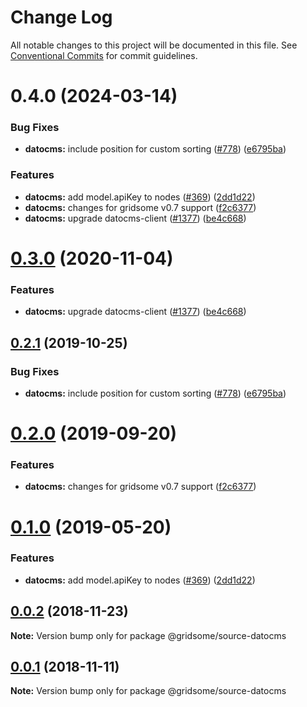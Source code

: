 # Change Log

All notable changes to this project will be documented in this file.
See [Conventional Commits](https://conventionalcommits.org) for commit guidelines.

# 0.4.0 (2024-03-14)


### Bug Fixes

* **datocms:** include position for custom sorting ([#778](https://github.com/gridsome/gridsome/tree/master/packages/source-datocms/issues/778)) ([e6795ba](https://github.com/gridsome/gridsome/tree/master/packages/source-datocms/commit/e6795baac829869f3d751222af5435be2b3ae597))


### Features

* **datocms:** add model.apiKey to nodes ([#369](https://github.com/gridsome/gridsome/tree/master/packages/source-datocms/issues/369)) ([2dd1d22](https://github.com/gridsome/gridsome/tree/master/packages/source-datocms/commit/2dd1d2215ac921c993b3b335c1ec42dc7aa86e55))
* **datocms:** changes for gridsome v0.7 support ([f2c6377](https://github.com/gridsome/gridsome/tree/master/packages/source-datocms/commit/f2c63779d8b2f5b3028d6cd3ce0a9869a3375bf5))
* **datocms:** upgrade datocms-client ([#1377](https://github.com/gridsome/gridsome/tree/master/packages/source-datocms/issues/1377)) ([be4c668](https://github.com/gridsome/gridsome/tree/master/packages/source-datocms/commit/be4c668bda9eda725f6c0f0e439169c650da46c7))





# [0.3.0](https://github.com/gridsome/gridsome/tree/master/packages/source-datocms/compare/@gridsome/source-datocms@0.2.1...@gridsome/source-datocms@0.3.0) (2020-11-04)


### Features

* **datocms:** upgrade datocms-client ([#1377](https://github.com/gridsome/gridsome/tree/master/packages/source-datocms/issues/1377)) ([be4c668](https://github.com/gridsome/gridsome/tree/master/packages/source-datocms/commit/be4c668bda9eda725f6c0f0e439169c650da46c7))





## [0.2.1](https://github.com/gridsome/gridsome/tree/master/packages/source-datocms/compare/@gridsome/source-datocms@0.2.0...@gridsome/source-datocms@0.2.1) (2019-10-25)


### Bug Fixes

* **datocms:** include position for custom sorting ([#778](https://github.com/gridsome/gridsome/tree/master/packages/source-datocms/issues/778)) ([e6795ba](https://github.com/gridsome/gridsome/tree/master/packages/source-datocms/commit/e6795ba))





# [0.2.0](https://github.com/gridsome/gridsome/tree/master/packages/source-datocms/compare/@gridsome/source-datocms@0.1.0...@gridsome/source-datocms@0.2.0) (2019-09-20)


### Features

* **datocms:** changes for gridsome v0.7 support ([f2c6377](https://github.com/gridsome/gridsome/tree/master/packages/source-datocms/commit/f2c6377))





# [0.1.0](https://github.com/gridsome/gridsome/tree/master/packages/source-datocms/compare/@gridsome/source-datocms@0.0.2...@gridsome/source-datocms@0.1.0) (2019-05-20)


### Features

* **datocms:** add model.apiKey to nodes ([#369](https://github.com/gridsome/gridsome/tree/master/packages/source-datocms/issues/369)) ([2dd1d22](https://github.com/gridsome/gridsome/tree/master/packages/source-datocms/commit/2dd1d22))







<a name="0.0.2"></a>
## [0.0.2](https://github.com/gridsome/gridsome/compare/@gridsome/source-datocms@0.0.1...@gridsome/source-datocms@0.0.2) (2018-11-23)

**Note:** Version bump only for package @gridsome/source-datocms


<a name="0.0.1"></a>
## [0.0.1](https://github.com/gridsome/gridsome/compare/142896c2454016dc989a7872faffec7263fc658c...@gridsome/source-datocms@0.0.1) (2018-11-11)

**Note:** Version bump only for package @gridsome/source-datocms
